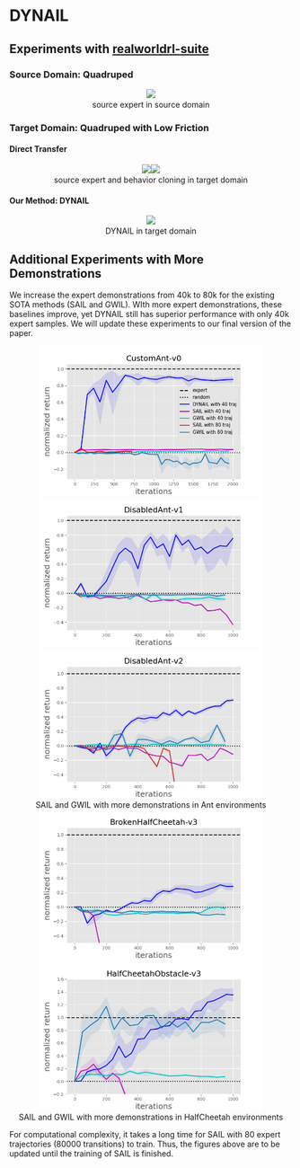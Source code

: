 # DYNAIL

## Experiments with [realworldrl-suite](https://github.com/google-research/realworldrl_suite)

### Source Domain: Quadruped

<div align="center">
    <img src="media/source_expert.gif" width="200"/>
    <br/>
    <font>source expert in source domain</font>
</div>

### Target Domain: Quadruped with Low Friction

#### Direct Transfer
<div align="center">
    <img src="media/source_expert_in_target.gif" width="200"/><img src="media/bc.gif" width="200"/>
    <br/>
    <font>source expert and behavior cloning in target domain</font>
</div>

#### Our Method: DYNAIL
<div align="center">
    <img src="media/dynail.gif" width="200"/>
    <br/>
    <font>DYNAIL in target domain</font>
</div>

## Additional Experiments with More Demonstrations

We increase the expert demonstrations from 40k to 80k for the existing SOTA methods (SAIL and GWIL). WIth more expert demonstrations, these baselines improve, yet DYNAIL still has superior performance with only 40k expert samples. We will update these experiments to our final version of the paper.

<div align="center">
    <img src="figure/reb_cus.png" width="400"/><img src="figure/reb_dis1.png" width="400"/><img src="figure/reb_dis2.png" width="400"/>
    <br/>
    <font>SAIL and GWIL with more demonstrations in Ant environments</font>
</div>

<div align="center">
    <img src="figure/reb_brohalf.png" width="400"/><img src="figure/reb_halfobs.png" width="400"/>
    <br/>
    <font>SAIL and GWIL with more demonstrations in HalfCheetah environments</font>
</div>

For computational complexity, it takes a long time for SAIL with 80 expert trajectories (80000 transitions) to train. Thus, the figures above are to be updated until the training of SAIL is finished.
